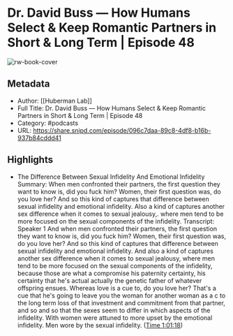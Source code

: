 # Dr. David Buss —  How Humans Select & Keep Romantic Partners in Short & Long Term | Episode 48

![rw-book-cover](https://images.weserv.nl/?url=https%3A%2F%2Fmegaphone.imgix.net%2Fpodcasts%2F042e6144-725e-11ec-a75d-c38f702aecad%2Fimage%2FHuberman-Lab-Podcast-Thumbnail-3000x3000.png%3Fixlib%3Drails-2.1.2%26max-w%3D3000%26max-h%3D3000%26fit%3Dcrop%26auto%3Dformat%2Ccompress&w=100&h=100)

## Metadata
- Author: [[Huberman Lab]]
- Full Title: Dr. David Buss —  How Humans Select & Keep Romantic Partners in Short & Long Term | Episode 48
- Category: #podcasts
- URL: https://share.snipd.com/episode/096c7daa-89c8-4df8-b16b-937b84cddd41

## Highlights
- The Difference Between Sexual Infidelity And Emotional Infidelity
  Summary:
  When men confronted their partners, the first question they want to know is, did you fuck him? Women, their first question was, do you love her? And so this kind of captures that difference between sexual infidelity and emotional infidelity. Also a kind of captures another sex difference when it comes to sexual jealousy,. where men tend to be more focused on the sexual components of the infidelity.
  Transcript:
  Speaker 1
  And when men confronted their partners, the first question they want to know is, did you fuck him? Women, their first question was, do you love her? And so this kind of captures that difference between sexual infidelity and emotional infidelity. And also a kind of captures another sex difference when it comes to sexual jealousy, where men tend to be more focused on the sexual components of the infidelity, because those are what a compromise his paternity certainty, his certainty that he's actual actually the genetic father of whatever offspring ensues. Whereas love is a cue to, do you love her? That's a cue that he's going to leave you the woman for another woman as a c to the long term loss of that investment and commitment from that partner, and so and so that the sexes seem to differ in which aspects of the infidelity. With women were attuned to more upset by the emotional infidelity. Men wore by the sexual infidelity. ([Time 1:01:18](https://share.snipd.com/snip/85a1e231-7908-4ed3-ab58-a32a245b39b7))
